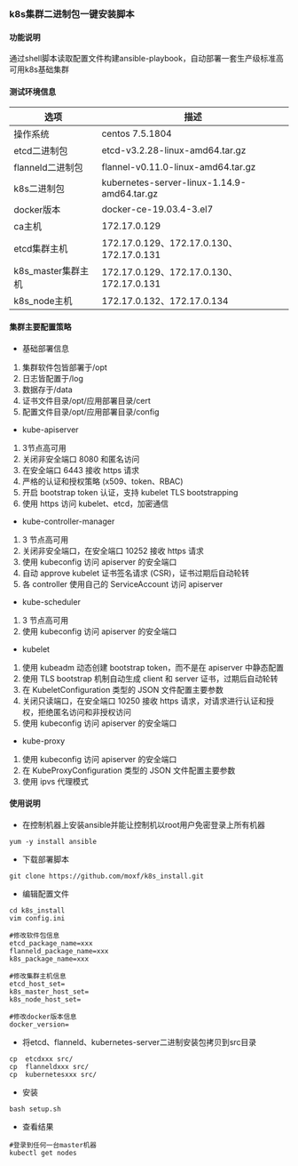 ### k8s集群二进制包一键安装脚本
#### 功能说明
通过shell脚本读取配置文件构建ansible-playbook，自动部署一套生产级标准高可用k8s基础集群

#### 测试环境信息
|选项|描述|
|----|----|
|操作系统|centos 7.5.1804|
|etcd二进制包|etcd-v3.2.28-linux-amd64.tar.gz|
|flanneld二进制包|flannel-v0.11.0-linux-amd64.tar.gz|
|k8s二进制包|kubernetes-server-linux-1.14.9-amd64.tar.gz|
|docker版本|docker-ce-19.03.4-3.el7|
|ca主机|172.17.0.129|
|etcd集群主机|172.17.0.129、172.17.0.130、172.17.0.131|
|k8s_master集群主机|172.17.0.129、172.17.0.130、172.17.0.131|
|k8s_node主机|172.17.0.132、172.17.0.134|

#### 集群主要配置策略
- 基础部署信息
1. 集群软件包皆部署于/opt
2. 日志皆配置于/log
3. 数据存于/data
4. 证书文件目录/opt/应用部署目录/cert
5. 配置文件目录/opt/应用部署目录/config

- kube-apiserver
1. 3节点高可用
2. 关闭非安全端口 8080 和匿名访问
3. 在安全端口 6443 接收 https 请求
4. 严格的认证和授权策略 (x509、token、RBAC)
5. 开启 bootstrap token 认证，支持 kubelet TLS bootstrapping
6. 使用 https 访问 kubelet、etcd，加密通信

- kube-controller-manager
1. 3 节点高可用
2. 关闭非安全端口，在安全端口 10252 接收 https 请求
3. 使用 kubeconfig 访问 apiserver 的安全端口
4. 自动 approve kubelet 证书签名请求 (CSR)，证书过期后自动轮转
5. 各 controller 使用自己的 ServiceAccount 访问 apiserver

- kube-scheduler
1. 3 节点高可用
2. 使用 kubeconfig 访问 apiserver 的安全端口

- kubelet
1. 使用 kubeadm 动态创建 bootstrap token，而不是在 apiserver 中静态配置
2. 使用 TLS bootstrap 机制自动生成 client 和 server 证书，过期后自动轮转
3. 在 KubeletConfiguration 类型的 JSON 文件配置主要参数
4. 关闭只读端口，在安全端口 10250 接收 https 请求，对请求进行认证和授权，拒绝匿名访问和非授权访问
5. 使用 kubeconfig 访问 apiserver 的安全端口

- kube-proxy
1. 使用 kubeconfig 访问 apiserver 的安全端口
2. 在 KubeProxyConfiguration 类型的 JSON 文件配置主要参数
3. 使用 ipvs 代理模式


#### 使用说明
- 在控制机器上安装ansible并能让控制机以root用户免密登录上所有机器
```
yum -y install ansible
```

- 下载部署脚本
```
git clone https://github.com/moxf/k8s_install.git
```

- 编辑配置文件
```
cd k8s_install
vim config.ini 

#修改软件包信息
etcd_package_name=xxx
flanneld_package_name=xxx
k8s_package_name=xxx

#修改集群主机信息
etcd_host_set=
k8s_master_host_set=
k8s_node_host_set=

#修改docker版本信息
docker_version=
```

- 将etcd、flanneld、kubernetes-server二进制安装包拷贝到src目录
```
cp  etcdxxx src/
cp  flanneldxxx src/
cp  kubernetesxxx src/
```

- 安装
```
bash setup.sh
```

- 查看结果
```
#登录到任何一台master机器
kubectl get nodes
```